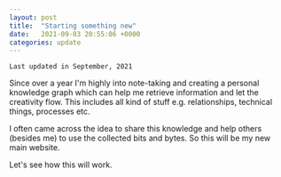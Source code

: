 ```yaml
---
layout: post
title:  "Starting something new"
date:   2021-09-03 20:55:06 +0000
categories: update
---
```

`Last updated in September, 2021`

Since over a year I'm highly into note-taking and creating a personal knowledge graph which can help me retrieve information and let the creativity flow.
This includes all kind of stuff e.g. relationships, technical things, processes etc.

I often came across the idea to share this knowledge and help others (besides me) to use the collected bits and bytes. So this will be my new main website.

Let's see how this will work.